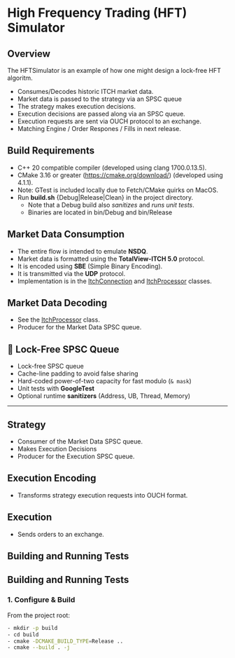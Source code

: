# High Frequency Trading (HFT) Simulator

## Overview

The HFTSimulator is an example of how one might design a lock-free HFT algoritm. 
- Consumes/Decodes historic ITCH market data.
- Market data is passed to the strategy via an SPSC queue
- The strategy makes execution decisions.
- Execution decisions are passed along via an SPSC queue.
- Execution requests are sent via OUCH protocol to an exchange.
- Matching Engine / Order Respones / Fills in next release.

## Build Requirements
- C++ 20 compatible compiler (developed using clang 1700.0.13.5).
- CMake 3.16 or greater (https://cmake.org/download/) (developed using 4.1.1).
- Note: GTest is included locally due to Fetch/CMake quirks on MacOS.
- Run **build.sh** {Debug|Release|Clean} in the project directory.
  * Note that a Debug build also *sanitizes* and *runs unit tests*.
  * Binaries are located in bin/Debug and bin/Release
## Market Data Consumption
- The entire flow is intended to emulate **NSDQ**.
- Market data is formatted using the **TotalView-ITCH 5.0** protocol.
- It is encoded using **SBE** (Simple Binary Encoding).
- It is transmitted via the **UDP** protocol.
- Implementation is in the <u>ItchConnection</u> and <u>ItchProcessor</u> classes.

## Market Data Decoding
- See the <u>ItchProcessor</u> class.
- Producer for the Market Data SPSC queue.

## 🚀 Lock-Free SPSC Queue
- Lock-free SPSC queue
- Cache-line padding to avoid false sharing
- Hard-coded power-of-two capacity for fast modulo (`& mask`)
- Unit tests with **GoogleTest**
- Optional runtime **sanitizers** (Address, UB, Thread, Memory)

---

## Strategy
- Consumer of the Market Data SPSC queue.
- Makes Execution Decisions
- Producer for the Execution SPSC queue.

## Execution Encoding
- Transforms strategy execution requests into OUCH format. 

## Execution
- Sends orders to an exchange.


## Building and Running Tests

## Building and Running Tests

### 1. Configure & Build
From the project root:

```bash
- mkdir -p build
- cd build
- cmake -DCMAKE_BUILD_TYPE=Release ..
- cmake --build . -j
```